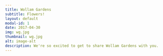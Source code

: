 ```yaml
---
title: Wollam Gardens
subtitle: Flowers!
layout: default
modal-id: 1
date: 2017-04-30
img: wg.jpg
thumbnail: wg.jpg
alt: image-alt
description: We're so excited to get to share Wollam Gardens with you. It's a flower farm!! It is lush, peaceful, and perfect. We loved it from our first moment there and we're sure you will too! <br><br>Photo by <a href = http://www.districtweddings.com/22145-2/>Amelia Johnson</a>.
---
```

